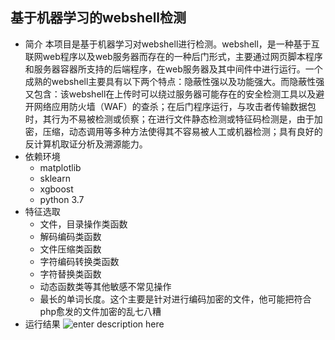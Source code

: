 
## 基于机器学习的webshell检测

+ 简介
    本项目是基于机器学习对webshell进行检测。webshell，是一种基于互联网web程序以及web服务器而存在的一种后门形式，主要通过网页脚本程序和服务器容器所支持的后端程序，在web服务器及其中间件中进行运行。一个成熟的webshell主要具有以下两个特点：隐蔽性强以及功能强大。而隐蔽性强又包含：该webshell在上传时可以绕过服务器可能存在的安全检测工具以及避开网络应用防火墙（WAF）的查杀；在后门程序运行，与攻击者传输数据包时，其行为不易被检测或侦察；在进行文件静态检测或特征码检测是，由于加密，压缩，动态调用等多种方法使得其不容易被人工或机器检测；具有良好的反计算机取证分析及溯源能力。
+ 依赖环境
    * matplotlib
    * sklearn
    * xgboost
    * python 3.7
+ 特征选取
    * 文件，目录操作类函数
    * 解码编码类函数
    * 文件压缩类函数
    * 字符编码转换类函数
    * 字符替换类函数
    * 动态函数类等其他敏感不常见操作
    * 最长的单词长度。这个主要是针对进行编码加密的文件，他可能把符合php愈发的文件加密的乱七八糟
+ 运行结果
	![enter description here](./images/批注.jpg)